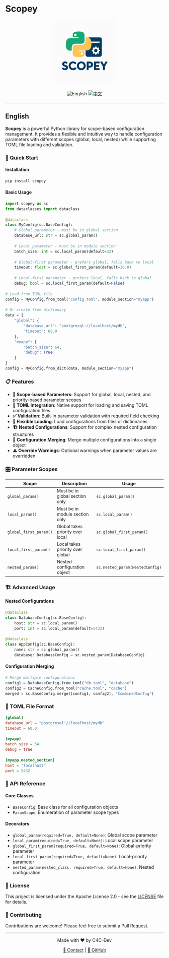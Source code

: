 # Scopey

<div align="center">
  <img src="assets/logo_1.png" alt="Scopey Logo" width="200"/>

  <!-- Language Toggle Badges -->
  <div style="margin: 20px 0;">
    <img src="https://img.shields.io/badge/Language-English-blue?style=for-the-badge&logo=googletranslate&logoColor=white" alt="English" />
    <a href="README.zh.md">
      <img src="https://img.shields.io/badge/Language-中文-red?style=for-the-badge&logo=googletranslate&logoColor=white" alt="中文" />
    </a>
  </div>
</div>

---

## English

**Scopey** is a powerful Python library for scope-based configuration management. It provides a flexible and intuitive way to handle configuration parameters with different scopes (global, local, nested) while supporting TOML file loading and validation.

### 🚀 Quick Start

#### Installation

```bash
pip install scopey
```

#### Basic Usage

```python
import scopey as sc
from dataclasses import dataclass

@dataclass
class MyConfig(sc.BaseConfig):
    # Global parameter - must be in global section
    database_url: str = sc.global_param()

    # Local parameter - must be in module section
    batch_size: int = sc.local_param(default=32)

    # Global-first parameter - prefers global, falls back to local
    timeout: float = sc.global_first_param(default=30.0)

    # Local-first parameter - prefers local, falls back to global
    debug: bool = sc.local_first_param(default=False)

# Load from TOML file
config = MyConfig.from_toml("config.toml", module_section="myapp")

# Or create from dictionary
data = {
    "global": {
        "database_url": "postgresql://localhost/mydb",
        "timeout": 60.0
    },
    "myapp": {
        "batch_size": 64,
        "debug": True
    }
}
config = MyConfig.from_dict(data, module_section="myapp")
```

### 📋 Features

- **🎯 Scope-based Parameters**: Support for global, local, nested, and priority-based parameter scopes
- **📁 TOML Integration**: Native support for loading and saving TOML configuration files
- **✅ Validation**: Built-in parameter validation with required field checking
- **🔧 Flexible Loading**: Load configurations from files or dictionaries
- **🏗️ Nested Configurations**: Support for complex nested configuration structures
- **🔄 Configuration Merging**: Merge multiple configurations into a single object
- **⚠️ Override Warnings**: Optional warnings when parameter values are overridden

### 🎛️ Parameter Scopes

| Scope | Description | Usage |
|-------|-------------|-------|
| `global_param()` | Must be in global section only | `sc.global_param()` |
| `local_param()` | Must be in module section only | `sc.local_param()` |
| `global_first_param()` | Global takes priority over local | `sc.global_first_param()` |
| `local_first_param()` | Local takes priority over global | `sc.local_first_param()` |
| `nested_param()` | Nested configuration object | `sc.nested_param(NestedConfig)` |

### 🏗️ Advanced Usage

#### Nested Configurations

```python
@dataclass
class DatabaseConfig(sc.BaseConfig):
    host: str = sc.local_param()
    port: int = sc.local_param(default=5432)

@dataclass
class AppConfig(sc.BaseConfig):
    name: str = sc.global_param()
    database: DatabaseConfig = sc.nested_param(DatabaseConfig)
```

#### Configuration Merging

```python
# Merge multiple configurations
config1 = DatabaseConfig.from_toml("db.toml", "database")
config2 = CacheConfig.from_toml("cache.toml", "cache")
merged = sc.BaseConfig.merge([config1, config2], "CombinedConfig")
```

### 📄 TOML File Format

```toml
[global]
database_url = "postgresql://localhost/mydb"
timeout = 60.0

[myapp]
batch_size = 64
debug = true

[myapp.nested_section]
host = "localhost"
port = 5432
```

### 🔧 API Reference

#### Core Classes
- `BaseConfig`: Base class for all configuration objects
- `ParamScope`: Enumeration of parameter scope types

#### Decorators
- `global_param(required=True, default=None)`: Global scope parameter
- `local_param(required=True, default=None)`: Local scope parameter
- `global_first_param(required=True, default=None)`: Global-priority parameter
- `local_first_param(required=True, default=None)`: Local-priority parameter
- `nested_param(nested_class, required=True, default=None)`: Nested configuration

### 📝 License

This project is licensed under the Apache License 2.0 - see the [LICENSE](LICENSE) file for details.

### 🤝 Contributing

Contributions are welcome! Please feel free to submit a Pull Request.

---

<div align="center">
  <p>Made with ❤️ by C4C-Dev</p>
  <p>
    <a href="mailto:jerry.sy.bai@gmail.com">📧 Contact</a> |
    <a href="https://github.com/C4C-Dev/scopey">🐙 GitHub</a>
  </p>
</div>